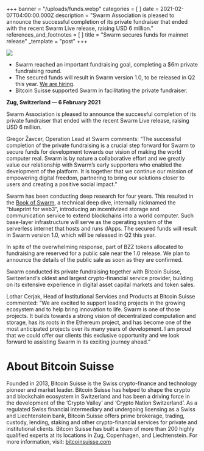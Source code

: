 +++
banner = "/uploads/funds.webp"
categories = [ ]
date = 2021-02-07T04:00:00.000Z
description = "Swarm Association is pleased to announce the successful completion of its private fundraiser that ended with the recent Swarm Live release, raising USD 6 million."
references_and_footnotes = [ ]
title = "Swarm secures funds for mainnet release"
_template = "post"
+++

![](https://miro.medium.com/max/1400/1*R5ralPFBVK6-63XGiqEziw.png)

* Swarm reached an important fundraising goal, completing a $6m private fundraising round.
* The secured funds will result in Swarm version 1.0, to be released in Q2 this year. [We are hiring](https://swarm.ethereum.org/).
* Bitcoin Suisse supported Swarm in facilitating the private fundraiser.

**Zug, Switzerland — 6 February 2021**

Swarm Association is pleased to announce the successful completion of its private fundraiser that ended with the recent Swarm Live release, raising USD 6 million.

Gregor Žavcer, Operation Lead at Swarm comments: “The successful completion of the private fundraising is a crucial step forward for Swarm to secure funds for development towards our vision of making the world computer real. Swarm is by nature a collaborative effort and we greatly value our relationship with Swarm’s early supporters who enabled the development of the platform. It is together that we continue our mission of empowering digital freedom, partnering to bring our solutions closer to users and creating a positive social impact.”

Swarm has been conducting deep research for four years. This resulted in the [Book of Swarm](https://gateway.ethswarm.org/bzz/latest.bookofswarm.eth/), a technical deep dive, internally nicknamed the “blueprint for web3”, introducing an incentivized storage and communication service to extend blockchains into a world computer. Such base-layer infrastructure will serve as the operating system of the serverless internet that hosts and runs dApps. The secured funds will result in Swarm version 1.0, which will be released in Q2 this year.

In spite of the overwhelming response, part of BZZ tokens allocated to fundraising are reserved for a public sale near the 1.0 release. We plan to announce the details of the public sale as soon as they are confirmed.

Swarm conducted its private fundraising together with Bitcoin Suisse, Switzerland‘s oldest and largest crypto-financial service provider, building on its extensive experience in digital asset capital markets and token sales.

Lothar Cerjak, Head of Institutional Services and Products at Bitcoin Suisse commented: “We are excited to support leading projects in the growing ecosystem and to help bring innovation to life. Swarm is one of those projects. It builds towards a strong vision of decentralized computation and storage, has its roots in the Ethereum project, and has become one of the most anticipated projects over its many years of development. I am proud that we could offer our clients this exclusive opportunity and we look forward to assisting Swarm in its exciting journey ahead.”

# **About Bitcoin Suisse**

Founded in 2013, Bitcoin Suisse is the Swiss crypto-finance and technology pioneer and market leader. Bitcoin Suisse has helped to shape the crypto and blockchain ecosystem in Switzerland and has been a driving force in the development of the ‘Crypto Valley’ and ‘Crypto Nation Switzerland’. As a regulated Swiss financial intermediary and undergoing licensing as a Swiss and Liechtenstein bank, Bitcoin Suisse offers prime brokerage, trading, custody, lending, staking and other crypto-financial services for private and institutional clients. Bitcoin Suisse has built a team of more than 200 highly qualified experts at its locations in Zug, Copenhagen, and Liechtenstein. For more information, visit: [bitcoinsuisse.com](http://www.bitcoinsuisse.com/)
